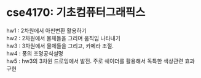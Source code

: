 # cse4170: 기초컴퓨터그래픽스  
hw1 : 2차원에서 아핀변환 활용하기  
hw2 : 2차원에서 물체들을 그리며 움직임 나타내기  
hw3 : 3차원에서 물체들을 그리고, 카메라 조절.  
hw4 : 퐁의 조명공식설명  
hw5 : hw3의 3차원 드로잉에서 발전. 주로 쉐이더를 활용해서 독특한 색상관련 효과 구현
 
